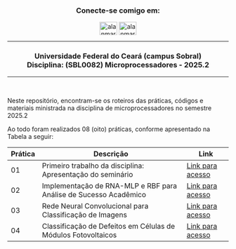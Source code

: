<h3 align="center">Conecte-se comigo em:</h3>
<p align="center">
<a href="https://linkedin.com/in/alanmarquesrocha" target="blank"><img align="center" src="https://raw.githubusercontent.com/rahuldkjain/github-profile-readme-generator/master/src/images/icons/Social/linked-in-alt.svg" alt="alanmarquesrocha" height="30" width="40" /></a>
<a href="https://instagram.com/alanmarquesrocha" target="blank"><img align="center" src="https://raw.githubusercontent.com/rahuldkjain/github-profile-readme-generator/master/src/images/icons/Social/instagram.svg" alt="alanmarquesrocha" height="30" width="40" /></a>
</p>

---

<h3 align="center"> 
	 Universidade Federal do Ceará (campus Sobral) <br>
  Disciplina: (SBL0082) Microprocessadores - 2025.2
</h3>

---

<br>

Neste repositório, encontram-se os roteiros das práticas, códigos e materiais ministrada na disciplina de microprocessadores no semestre 2025.2 <br>

Ao todo foram realizados 08 (oito) práticas, conforme apresentado na Tabela a seguir:

| Prática | Descrição | Link |
| --- | --- | --- |
| 01| Primeiro trabalho da disciplina: Apresentação do seminário| [Link para acesso](https://github.com/AlanMarquesRocha/ppgeec_inteligencia_computacional_aplicada/tree/master/t00_ica_semin%C3%A1rio)
| 02 | Implementação de RNA-MLP e RBF para Análise de Sucesso Acadêmico| [Link para acesso](https://github.com/AlanMarquesRocha/ppgeec_inteligencia_computacional_aplicada/tree/master/t01_ica_rna_mlp_rbf)
| 03 | Rede Neural Convolucional para Classificação de Imagens | [Link para acesso](https://github.com/AlanMarquesRocha/ppgeec_inteligencia_computacional_aplicada/tree/master/t02_ica_cnn)
| 04 | Classificação de Defeitos em Células de Módulos Fotovoltaicos | [Link para acesso](https://github.com/AlanMarquesRocha/ppgeec_inteligencia_computacional_aplicada/tree/master/t03_ica_final_project)

<br>
